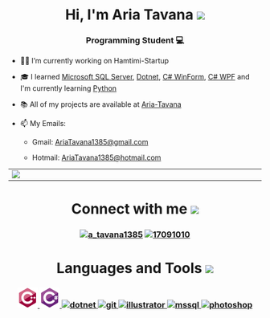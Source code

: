 <h1 align="center">Hi, I'm Aria Tavana <img width="45" src="https://user-images.githubusercontent.com/93381804/146921925-20dd3068-5280-4e9a-bcde-439783f61e02.gif"</h1>
<h3 align="center">Programming Student 💻</h3>

<!--<p align="center">
  <a href="https://github.com/shayan-zadehsakha/Exir/network/members">
    <img src="https://img.shields.io/github/forks/shayan-zadehsakha/Exir"/> 
  </a>  
  <a href="https://github.com/shayan-zadehsakha/Exir/stargazers">
    <img src="https://img.shields.io/github/stars/shayan-zadehsakha/Exir"/> 
  </a>
  <a href="https://github.com/shayan-zadehsakha/Exir/issues">
    <img src="https://img.shields.io/github/issues/shayan-zadehsakha/Exir"/> 
  </a>
</p>-->

- 👨‍💻 I’m currently working on Hamtimi-Startup

- 🎓 I learned [Microsoft SQL Server](https://www.microsoft.com/en-us/sql-server), [Dotnet](https://dotnet.microsoft.com/en-us/), [C# WinForm](https://www.c-sharpcorner.com/article/windows-form-application-c-sharp/), [C# WPF](https://wpf-tutorial.com/) and I'm currently learning [Python](https://dotnet.microsoft.com/en-us/](https://www.python.org/))

- 📚 All of my projects are available at [Aria-Tavana](https://github.com/Aria-Tavana?tab=repositories)

- 📫 My Emails: 
  
  - Gmail: AriaTavana1385@gmail.com

  - Hotmail: AriaTavana1385@hotmail.com

<div align="center">
<center>
 <table>
  <tr>
   <td>
    <img width="512px" align="left" src="https://github-readme-stats.vercel.app/api?username=Aria-Tavana&show_icons=true&theme=tokyonight&hide_border=true&locale=en"/>
   </td>
   <td>
    <img width="512px" align="right" src="https://github-readme-streak-stats.herokuapp.com/?user=Aria-Tavana&theme=tokyonight&hide_border=true" />
   </td>
  </tr>
 </table>
</center>  
  
<h1 align="center">Connect with me <img width="45" src="https://user-images.githubusercontent.com/93381804/147072364-30e3ae31-5c3a-4ddb-95cf-fb75dd8f5336.png"</h1>
<h3 align="center">
<a href="https://twitter.com/Aria_Tavana" target="blank"><img align="center" src="https://raw.githubusercontent.com/rahuldkjain/github-profile-readme-generator/master/src/images/icons/Social/twitter.svg" alt="a_tavana1385" height="30" width="40" /></a>
<a href="https://stackoverflow.com/users/17091010" target="blank"><img align="center" src="https://raw.githubusercontent.com/rahuldkjain/github-profile-readme-generator/master/src/images/icons/Social/stack-overflow.svg" alt="17091010" height="30" width="40" /></a>
</h3>
  
<h1 align="center">Languages and Tools <img width="45" src="https://user-images.githubusercontent.com/93381804/147076270-ce2b2883-c7e4-4b54-b890-ec2e98de46ea.png"</h1>

<h3 align="center"> <a href="https://www.w3schools.com/cpp/" target="_blank" rel="noreferrer"> <img src="https://raw.githubusercontent.com/devicons/devicon/master/icons/cplusplus/cplusplus-original.svg" alt="cplusplus" width="40" height="40"/> </a> <a href="https://www.w3schools.com/cs/" target="_blank" rel="noreferrer"> <img src="https://raw.githubusercontent.com/devicons/devicon/master/icons/csharp/csharp-original.svg" alt="csharp" width="40" height="40"/> </a> <a href="https://dotnet.microsoft.com/" target="_blank" rel="noreferrer"> <img src="https://user-images.githubusercontent.com/93381804/146921022-cb1f659c-fd9e-4555-a8e7-0a4897a4a2bb.png" alt="dotnet" width="40" height="40"/> </a> <a href="https://git-scm.com/" target="_blank" rel="noreferrer"> <img src="https://www.vectorlogo.zone/logos/git-scm/git-scm-icon.svg" alt="git" width="40" height="40"/> </a>  <a href="https://www.adobe.com/in/products/illustrator.html" target="_blank" rel="noreferrer"> <img src="https://user-images.githubusercontent.com/93381804/146919541-f0be8961-950f-40ee-9225-1b585ef22f0f.png" alt="illustrator" width="40" height="40"/> </a> <a href="https://www.microsoft.com/en-us/sql-server" target="_blank" rel="noreferrer"> <img src=https://user-images.githubusercontent.com/93382556/147087001-6350a67f-f5fb-4ba3-a085-1e782b55fd71.png alt="mssql" width="40" height="40"/> </a> <a href="https://www.photoshop.com/en" target="_blank" rel="noreferrer"> <img src="https://user-images.githubusercontent.com/93381804/146919022-dfbcfda6-2091-472e-a142-4f661c96df46.png" alt="photoshop" width="40" height="40"/></h3>
  
<!--<h1 align="center">Github Trophies <img width="45" src="https://user-images.githubusercontent.com/93381804/147075527-c3728c04-d5ea-40b7-8d2b-c6d34a38df23.png"</h1>
<h3 align="center">
  <a href="https://github.com/shayan-zadehsakha/Exir"><img src="https://github-profile-trophy.vercel.app/?username=shayan-zadehsakha&theme=tokyonight&no-frame=true"</a> 
</h3>-->
